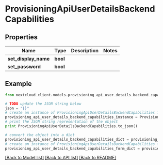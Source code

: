 # ProvisioningApiUserDetailsBackendCapabilities


## Properties
Name | Type | Description | Notes
------------ | ------------- | ------------- | -------------
**set_display_name** | **bool** |  | 
**set_password** | **bool** |  | 

## Example

```python
from nextcloud_client.models.provisioning_api_user_details_backend_capabilities import ProvisioningApiUserDetailsBackendCapabilities

# TODO update the JSON string below
json = "{}"
# create an instance of ProvisioningApiUserDetailsBackendCapabilities from a JSON string
provisioning_api_user_details_backend_capabilities_instance = ProvisioningApiUserDetailsBackendCapabilities.from_json(json)
# print the JSON string representation of the object
print ProvisioningApiUserDetailsBackendCapabilities.to_json()

# convert the object into a dict
provisioning_api_user_details_backend_capabilities_dict = provisioning_api_user_details_backend_capabilities_instance.to_dict()
# create an instance of ProvisioningApiUserDetailsBackendCapabilities from a dict
provisioning_api_user_details_backend_capabilities_form_dict = provisioning_api_user_details_backend_capabilities.from_dict(provisioning_api_user_details_backend_capabilities_dict)
```
[[Back to Model list]](../README.md#documentation-for-models) [[Back to API list]](../README.md#documentation-for-api-endpoints) [[Back to README]](../README.md)


